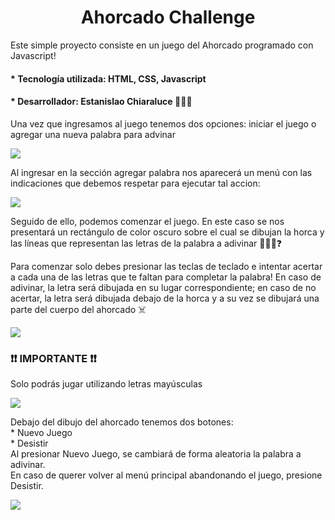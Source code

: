 <h1 align="center">Ahorcado Challenge</h1>
Este simple proyecto consiste en un juego del Ahorcado programado con Javascript!

<h4>* Tecnología utilizada: HTML, CSS, Javascript </h4>
<h4>* Desarrollador: Estanislao Chiaraluce 👨🏽‍💻</h4>

<p>Una vez que ingresamos al juego tenemos dos opciones: iniciar el juego o agregar una nueva palabra para advinar</p>

<img src="https://user-images.githubusercontent.com/105081652/231887495-fbece3f6-1f8d-4401-b1c1-02e3a57a9578.png">

<p>Al ingresar en la sección agregar palabra nos aparecerá un menú con las indicaciones que debemos respetar para ejecutar tal accion: </p>

<img src="https://user-images.githubusercontent.com/105081652/231887866-02957e22-2ab4-43b0-888c-dce853eec46e.png">

<p>Seguido de ello, podemos comenzar el juego. En este caso se nos presentará un rectángulo de color oscuro sobre el cual se dibujan la horca y las líneas que representan las letras de la palabra a adivinar 🙇🏽‍♂️❓</p>

<p>Para comenzar solo debes presionar las teclas de teclado e intentar acertar a cada una de las letras que te faltan para completar la palabra! En caso de adivinar, la letra será dibujada en su lugar correspondiente; en caso de no acertar, la letra será dibujada debajo de la horca y a su vez se dibujará una parte del cuerpo del ahorcado ☠️</p>

<img src="https://user-images.githubusercontent.com/105081652/231889268-984caa4f-d657-4417-a775-f038015317db.png">


<h3>❗❗ IMPORTANTE ❗❗</h3>
<p>Solo podrás jugar utilizando letras mayúsculas </p>

<img src="https://user-images.githubusercontent.com/105081652/231889171-5c9b0490-9b8e-47ce-b3e3-71c64eae6f44.png">

<p>Debajo del dibujo del ahorcado tenemos dos botones:<br>
   * Nuevo Juego<br>
   * Desistir<br>
Al presionar Nuevo Juego, se cambiará de forma aleatoria la palabra a adivinar.<br>
En caso de querer volver al menú principal abandonando el juego, presione Desistir.</p>

<img src="https://user-images.githubusercontent.com/105081652/231889658-152d31d9-9701-45ae-a975-0572207026fb.png">

